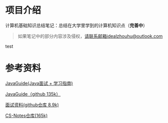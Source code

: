 

# 项目介绍

计算机基础知识总结笔记：总结在大学里学到的计算机知识点（**完善中**）

> 如果笔记中的部分内容涉及侵权，请联系邮箱idealzhouhu@outlook.com



test

# 参考资料

[JavaGuide(Java面试 + 学习指南)](https://javaguide.cn/about-the-author/zhishixingqiu-two-years.html#简历修改)

[JavaGuide（github 135k）](https://github.com/Snailclimb/JavaGuide/tree/main)

[面试资料(github仓库 8.9k)](https://github.com/wolverinn/Waking-Up)

[CS-Notes仓库(165k)](https://github.com/CyC2018/CS-Notes/blob/master/README.md)



